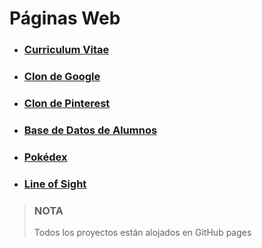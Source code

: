 <h1>Páginas Web</h1>
<ul>
    <li><h3><a href="/CV/">Curriculum Vitae</a></h3></li>
    <li><h3><a href="/GOOGLE/">Clon de Google</a></h3></li>
    <li><h3><a href="/PINTEREST/">Clon de Pinterest</a></h3></li>
    <li><h3><a href="/DB/">Base de Datos de Alumnos</a></h3></li>
    <li><h3><a href="/POKEDEX/">Pokédex</a></h3></li>
    <li><h3><a href="/LOS/">Line of Sight</a></h3></li>
</ul>

> ### NOTA
> Todos los proyectos están alojados en GitHub pages 